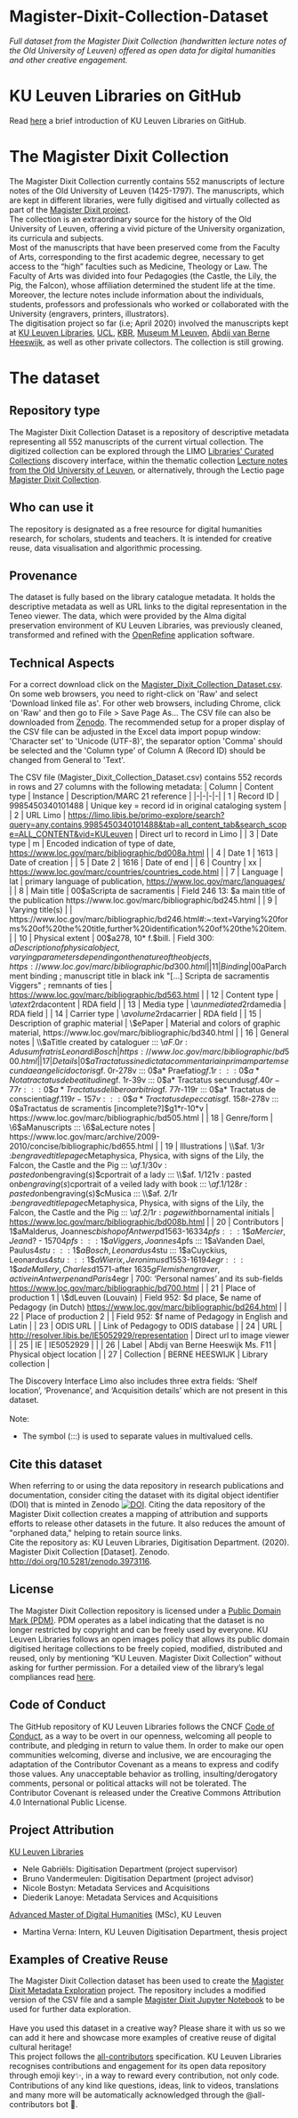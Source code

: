 # Magister-Dixit-Collection-Dataset
*Full dataset from the Magister Dixit Collection (handwritten lecture notes of the Old University of Leuven) offered as open data for digital humanities and other creative engagement.*

# KU Leuven Libraries on GitHub
Read [here](https://github.com/KU-Leuven-Libraries/Welcome-to-KU-Libraries-OpenGLAM) a brief introduction of KU Leuven Libraries on GitHub.

# The Magister Dixit Collection
The Magister Dixit Collection currently contains 552 manuscripts of lecture notes of the Old University of Leuven (1425-1797). The manuscripts, which are kept in different libraries, were fully digitised and virtually collected as part of the [Magister Dixit project](http://lectio.ghum.kuleuven.be/lectio/magister-dixit). <br>
The collection is an extraordinary source for the history of the Old University of Leuven, offering a vivid picture of the University organization, its curricula and subjects. <br>
Most of the manuscripts that have been preserved come from the Faculty of Arts, corresponding to the first academic degree, necessary to get access to the “high” faculties such as Medicine, Theology or Law.  The Faculty of Arts was divided into four Pedagogies (the Castle, the Lily, the Pig, the Falcon), whose affiliation determined the student life at the time. Moreover, the lecture notes include information about the individuals, students, professors and professionals who worked or collaborated with the University (engravers, printers, illustrators). <br>
The digitisation project so far (i.e; April 2020) involved the manuscripts kept at [KU Leuven Libraries](https://bib.kuleuven.be/english), [UCL](https://uclouvain.be/en/libraries/about.html), [KBR](https://www.kbr.be/en/), [Museum M Leuven](https://www.mleuven.be/nl/content/home), [Abdij van Berne Heeswijk](https://www.abdijvanberne.nl/), as well as other private collectors. The collection is still growing.

# The dataset

## Repository type
The Magister Dixit Collection Dataset is a repository of descriptive metadata representing all 552 manuscripts of the current virtual collection. The digitized collection can be explored through the LIMO [Libraries’ Curated Collections](https://limo.libis.be/primo-explore/collectionDiscovery?vid=KULeuven&collectionId=81386064490001488&lang=en_US) discovery interface, within the thematic collection [Lecture notes from the Old University of Leuven](https://limo.libis.be/primo-explore/collectionDiscovery?vid=KULeuven&collectionId=81411248550001488&lang=en_US), or alternatively, through the Lectio page [Magister Dixit Collection](http://lectio.ghum.kuleuven.be/lectio/magister-dixit-collection).

## Who can use it
The repository is designated as a free resource for digital humanities research, for scholars, students and teachers. It is intended for creative reuse, data visualisation and algorithmic processing.

## Provenance
The dataset is fully based on the library catalogue metadata. It holds the descriptive metadata as well as URL links to the digital representation in the Teneo viewer. The data, which were provided by the Alma digital preservation environment of KU Leuven Libraries, was previously cleaned, transformed and refined with the [OpenRefine](https://openrefine.org/) application software.  

## Technical Aspects
For a correct download click on the [Magister_Dixit_Collection_Dataset.csv](https://github.com/KULeuvenDigitalisering/Magister-Dixit-Collection-Dataset/blob/master/Magister_Dixit_Collection_Dataset.csv). On some web browsers, you need to right-click on 'Raw' and select 'Download linked file as'. For other web browsers, including Chrome, click on 'Raw' and then go to File > Save Page As... The CSV file can also be downloaded from [Zenodo](http://doi.org/10.5281/zenodo.3973116). The recommended setup for a proper display of the CSV file can be adjusted in the Excel data import popup window: 'Character set' to 'Unicode (UTF-8)', the separator option 'Comma' should be selected and the 'Column type' of Column A (Record ID) should be changed from General to 'Text'.

The CSV file (Magister_Dixit_Collection_Dataset.csv) contains 552 records in rows and 27 columns with the following metadata:
| Column | Content type | Instance | Description/MARC 21 reference |
|-|-|-|-|
| 1 | Record ID | 9985450340101488 | Unique key = record id in original cataloging system |
| 2 | URL Limo | https://limo.libis.be/primo-explore/search?query=any,contains,9985450340101488&tab=all_content_tab&search_scope=ALL_CONTENT&vid=KULeuven | Direct url to record in Limo |
| 3 | Date type | m | Encoded indication of type of date, https://www.loc.gov/marc/bibliographic/bd008a.html |
| 4 | Date 1 | 1613 | Date of creation |
| 5 | Date 2 | 1616 | Date of end |
| 6 | Country | xx | https://www.loc.gov/marc/countries/countries_code.html |
| 7 | Language | lat | primary language of publication, https://www.loc.gov/marc/languages/ |
| 8 | Main title | 00$aScripta de sacramentis | Field 246 13: $a main title of the publication https://www.loc.gov/marc/bibliographic/bd245.html |
| 9 | Varying title(s) |  | https://www.loc.gov/marc/bibliographic/bd246.html#:~:text=Varying%20forms%20of%20the%20title,further%20identification%20of%20the%20item. |
| 10 | Physical extent | 00$a278, 10* f.$bill. | Field 300: $a Description of physical object, varying parameters depending on the nature of the objects, https://www.loc.gov/marc/bibliographic/bd300.html |
| 11 | Binding | 00$aParchment binding ; manuscript title in black ink "[...] Scripta de sacramentis Viggers" ; remnants of ties | https://www.loc.gov/marc/bibliographic/bd563.html |
| 12 | Content type | \\$atext$2rdacontent | RDA field |
| 13 | Media type | \\$aunmediated$2rdamedia | RDA field |
| 14 | Carrier type | \\$avolume$2rdacarrier | RDA field |
| 15 | Description of graphic material | \\$ePaper | Material and colors of graphic material, https://www.loc.gov/marc/bibliographic/bd340.html |
| 16 | General notes | \\$aTitle created by cataloguer ::: \\$aF. 0r : Ad usum fratris Leonardi Bosch | https://www.loc.gov/marc/bibliographic/bd500.html |
| 17 | Details | 0\$aTractatus sine dictata commentaria in primam partem secundae angelici doctoris$gf. 0r-278v ::: 0\$a* Praefatio$gf. 1r ::: 0\$a* Nota tractatus de beatitudine$gf. 1r-39v ::: 0\$a* Tractatus secundus$gf. 40r-77r ::: 0\$a* Tractatus de libero arbitrio$gf. 77r-119r ::: 0\$a* Tractatus de conscientia$gf. 119r-157v ::: 0\$a* Tractatus de peccatis$gf. 158r-278v ::: 0\$aTractatus de scramentis [incomplete?]$g1*r-10*v | https://www.loc.gov/marc/bibliographic/bd505.html |
| 18 | Genre/form | \6$aManuscripts ::: \6$aLecture notes | https://www.loc.gov/marc/archive/2009-2010/concise/bibliographic/bd655.html |
| 19 | Illustrations | \\$af. 1/3r :$bengraved titlepage$cMetaphysica, Physica, with signs of the Lily, the Falcon, the Castle and the Pig ::: \\$af. 1/30v : pasted on$bengraving(s)$cportrait of a lady ::: \\$af. 1/121v : pasted on$bengraving(s)$cportrait of a veiled lady with book ::: \\$af. 1/128r : pasted on$bengraving(s)$cMusica ::: \\$af. 2/1r :$bengraved titlepage$cMetaphysica, Physica, with signs of the Lily, the Falcon, the Castle and the Pig ::: \\$af. 2/1r : page with$bornamental initials | https://www.loc.gov/marc/bibliographic/bd008b.html |
| 20 | Contributors | 1\$aMalderus, Joannes$cbishop of Antwerp$d1563-1633$4pfs ::: 1\$aMercier, Jean$d? - 1570$4pfs ::: 1\$aViggers, Joannes$4pfs ::: 1\$aVanden Dael, Paulus$4stu ::: 1\$aBosch, Leonardus$4stu ::: 1\$aCuyckius, Leonardus$4stu ::: 1\$aWierix, Jeronimus$d1553-1619$4egr ::: 1\$ade Mallery, Charles$d1571-after 1635$gFlemish engraver, active in Antwerpen and Paris$4egr | 700: ‘Personal names’ and its sub-fields https://www.loc.gov/marc/bibliographic/bd700.html |
| 21 | Place of production 1 | \\$dLeuven (Louvain) | Field 952: $d place, $e name of Pedagogy (in Dutch) https://www.loc.gov/marc/bibliographic/bd264.html |
| 22 | Place of production 2 |  | Field 952:  $f name of  Pedagogy  in English and Latin  |
| 23 | ODIS URL |  | Link of Pedagogy to ODIS database |
| 24 | URL | http://resolver.libis.be/IE5052929/representation | Direct url to image viewer |
| 25 | IE | IE5052929 |  |
| 26 | Label | Abdij van Berne Heeswijk Ms. F11 | Physical object location |
| 27 | Collection | BERNE HEESWIJK | Library collection |


The Discovery Interface Limo also includes three extra fields: ‘Shelf location’, ‘Provenance’, and ‘Acquisition details’ which are not present in this dataset. <br><br>
Note: <br>
- The symbol (:::) is used to separate values in multivalued cells. 


## Cite this dataset
When referring to or using the data repository in research publications and documentation, consider citing the dataset with its digital object identifier (DOI) that is minted in Zenodo [![DOI](https://zenodo.org/badge/DOI/10.5281/zenodo.3973116.svg)](https://doi.org/10.5281/zenodo.3973116). Citing the data repository of the Magister Dixit collection creates a mapping of attribution and supports efforts to release other datasets in the future. It also reduces the amount of "orphaned data," helping to retain source links. <br>
Cite the repository as: KU Leuven Libraries, Digitisation Department. (2020). Magister Dixit Collection [Dataset]. Zenodo. http://doi.org/10.5281/zenodo.3973116. 

## License
The Magister Dixit Collection repository is licensed under a [Public Domain Mark (PDM)](https://creativecommons.org/share-your-work/public-domain/pdm/). PDM operates as a label indicating that the dataset is no longer restricted by copyright and can be freely used by everyone. 
KU Leuven Libraries follows an open images policy that allows its public domain digitised heritage collections to be freely copied, modified, distributed and reused, only by mentioning “KU Leuven. Magister Dixit Collection” without asking for further permission. For a detailed view of the library’s legal compliances read [here](https://bib.kuleuven.be/BD/digitalisering-en-document-delivery/digitalisering/gebruiksvoorwaarden).

## Code of Conduct
The GitHub repository of KU Leuven Libraries follows the CNCF [Code of Conduct](https://github.com/cncf/foundation/blob/master/code-of-conduct.md), as a way to be overt in our openness, welcoming all people to contribute, and pledging in return to value them. In order to make our open communities welcoming, diverse and inclusive, we are encouraging the adaptation of the Contributor Covenant as a means to express and codify those values. Any unacceptable behavior as trolling, insulting/derogatory comments, personal or political attacks will not be tolerated. The Contributor Covenant is released under the Creative Commons Attribution 4.0 International Public License.

## Project Attribution
[KU Leuven Libraries](https://bib.kuleuven.be/english) <br>
- Nele Gabriëls: Digitisation Department (project supervisor) <br>
- Bruno Vandermeulen: Digitisation Department (project advisor) <br>
- Nicole Bostyn: Metadata Services and Acquisitions <br>
- Diederik Lanoye: Metadata Services and Acquisitions <br>

[Advanced Master of Digital Humanities](https://onderwijsaanbod.kuleuven.be/opleidingen/e/CQ_52330579.htm#activetab=diploma_omschrijving) (MSc), KU Leuven <br>
- Martina Verna: Intern, KU Leuven Digitisation Department, thesis project

## Examples of Creative Reuse
The Magister Dixit Collection dataset has been used to create the [Magister Dixit Metadata Exploration](https://github.com/martinaverna/Magister-Dixit-Metadata-Exploration) project. The repository includes a modified version of the CSV file and a sample [Magister Dixit Jupyter Notebook](https://github.com/martinaverna/Magister-Dixit-Metadata-Exploration/blob/master/Magister-Dixit-Jupyter-Notebook.ipynb) to be used for further data exploration. <br><br>
Have you used this dataset in a creative way? Please share it with us so we can add it here and showcase more examples of creative reuse of digital cultural heritage!<br>
This project follows the [all-contributors](https://github.com/all-contributors/all-contributors) specification. KU Leuven Libraries recognises contributions and engagement for its open data repository through emoji key✨, in a way to reward every contribution, not only code. Contributions of any kind like questions, ideas, link to videos, translations and many more will be automatically acknowledged through the @all-contributors bot 🤖.



